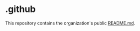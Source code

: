 # .github

This repository contains the organization's public [README.md](https://github.com/RastonLab/.github/tree/main/profile).

